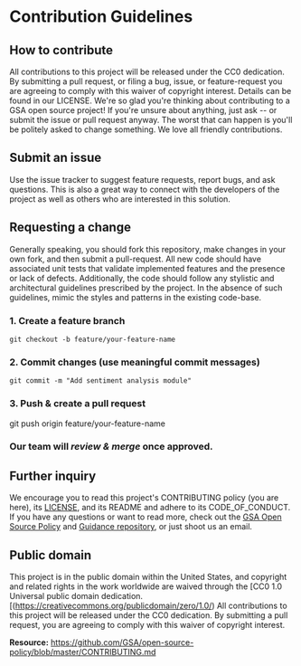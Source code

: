 # Contribution Guidelines
## How to contribute
All contributions to this project will be released under the CC0 dedication. By submitting a pull request, or filing a bug, issue, or feature-request you are agreeing to comply with this waiver of copyright interest. Details can be found in our LICENSE.
We're so glad you're thinking about contributing to a GSA open source project! If you're unsure about anything, just ask -- or submit the issue or pull request anyway. The worst that can happen is you'll be politely asked to change something. We love all friendly contributions.
## Submit an issue
Use the issue tracker to suggest feature requests, report bugs, and ask questions. This is also a great way to connect with the developers of the project as well as others who are interested in this solution.


## Requesting a change
Generally speaking, you should fork this repository, make changes in your own fork, and then submit a pull-request. All new code should have associated unit tests that validate implemented features and the presence or lack of defects. Additionally, the code should follow any stylistic and architectural guidelines prescribed by the project. In the absence of such guidelines, mimic the styles and patterns in the existing code-base.


### 1. Create a feature branch

```
git checkout -b feature/your-feature-name
```

### 2. Commit changes (use meaningful commit messages)

```
git commit -m "Add sentiment analysis module"
```

### 3. Push & create a pull request

git push origin feature/your-feature-name

### Our team will _review & merge_ once approved.
## Further inquiry
We encourage you to read this project's CONTRIBUTING policy (you are here), its [LICENSE](https://github.com/GSA/Customer-Data-Survey-Analysis/blob/main/LICENSE.md), and its README and adhere to its CODE_OF_CONDUCT.
If you have any questions or want to read more, check out the [GSA Open Source Policy](https://open.gsa.gov/oss-policy/) and [Guidance repository](https://github.com/GSA/open-source-policy), or just shoot us an email.

## Public domain
This project is in the public domain within the United States, and copyright and related rights in the work worldwide are waived through the [CC0 1.0 Universal public domain dedication.[(https://creativecommons.org/publicdomain/zero/1.0/)
All contributions to this project will be released under the CC0 dedication. By submitting a pull request, you are agreeing to comply with this waiver of copyright interest.

**Resource:** https://github.com/GSA/open-source-policy/blob/master/CONTRIBUTING.md

